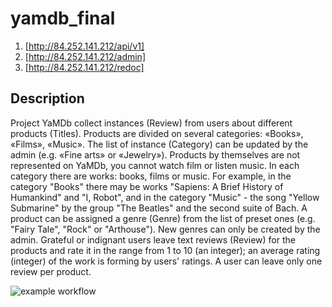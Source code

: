 # yamdb_final

1) [http://84.252.141.212/api/v1]
2) [http://84.252.141.212/admin]
3) [http://84.252.141.212/redoc]

## Description

Project YaMDb collect instances (Review) from users about different products (Titles). Products are divided on several categories: «Books», «Films», «Music». The list of instance (Category) can be updated by the admin (e.g. «Fine arts» or «Jewelry»).
Products by themselves are not represented on YaMDb, you cannot watch film or listen music.
In each category there are works: books, films or music. For example, in the category "Books" there may be works "Sapiens: A Brief History of Humankind" and "I, Robot", and in the category "Music" - the song "Yellow Submarine" by the group "The Beatles" and the second suite of Bach.
A product can be assigned a genre (Genre) from the list of preset ones (e.g. "Fairy Tale", "Rock" or "Arthouse"). New genres can only be created by the admin.
Grateful or indignant users leave text reviews (Review) for the products and rate it in the range from 1 to 10 (an integer); an average rating (integer) of the work is forming by users' ratings. A user can leave only one review per product.

![example workflow](https://github.com/yasinalizade/yamdb_final/actions/workflows/yamdb_workflow.yml/badge.svg)